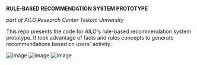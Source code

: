 **RULE-BASED RECOMMENDATION SYSTEM PROTOTYPE**

_part of AILO Research Center Telkom University_

This repo presents the code for AILO's rule-based recommendation system prototype. It took advantage of facts and rules concepts to generate recommendations based on users' activity.

![image](https://github.com/Juventius/rule-based-recommendation-system/assets/85542712/b66d6747-14c4-46eb-b313-5ff7f02b9004)
![image](https://github.com/Juventius/rule-based-recommendation-system/assets/85542712/53c5619a-2986-4162-a0d3-6343df7d03e6)
![image](https://github.com/Juventius/rule-based-recommendation-system/assets/85542712/0a2465f7-7691-40c8-b434-3ad35ba0ae65)

